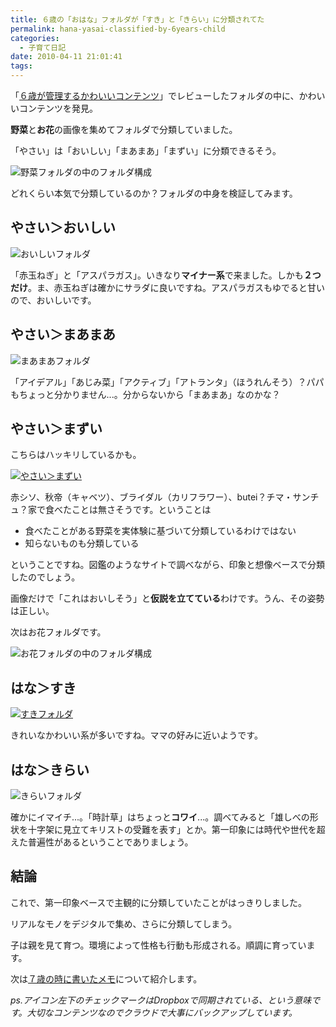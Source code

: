 ```yaml
---
title: ６歳の「おはな」フォルダが「すき」と「きらい」に分類されてた
permalink: hana-yasai-classified-by-6years-child
categories:
  - 子育て日記
date: 2010-04-11 21:01:41
tags:
---
```


「[６歳が管理するかわいいコンテンツ](../directory-structure-by-6years-child/)」でレビューしたフォルダの中に、かわいいコンテンツを発見。

**野菜**と**お花**の画像を集めてフォルダで分類していました。

「やさい」は「おいしい」「まあまあ」「まずい」に分類できるそう。

![野菜フォルダの中のフォルダ構成](/images/ia-kid/193-folder-2006-yasai.png)

どれくらい本気で分類しているのか？フォルダの中身を検証してみます。

## やさい＞おいしい

![おいしいフォルダ](/images/ia-kid/193-folder-2006-yasai-oishii.png)

「赤玉ねぎ」と「アスパラガス」。いきなり**マイナー系**で来ました。しかも**２つだけ**。ま、赤玉ねぎは確かにサラダに良いですね。アスパラガスもゆでると甘いので、おいしいです。

## やさい＞まあまあ

![まあまあフォルダ](/images/ia-kid/193-folder-2006-yasai-maamaa.png)

「アイデアル」「あじみ菜」「アクティブ」「アトランタ」（ほうれんそう）？パパもちょっと分かりません...。分からないから「まあまあ」なのかな？

## やさい＞まずい

こちらはハッキリしているかも。

[![やさい＞まずい](/images/ia-kid/193-folder-2006-yasai-kirai.png)](/images/ia-kid/193-folder-2006-yasai-kirai.png)

赤シソ、秋帝（キャベツ）、ブライダル（カリフラワー）、butei？チマ・サンチュ？家で食べたことは無さそうです。ということは

* 食べたことがある野菜を実体験に基づいて分類しているわけではない
* 知らないものも分類している

ということですね。図鑑のようなサイトで調べながら、印象と想像ベースで分類したのでしょう。

画像だけで「これはおいしそう」と**仮説を立てている**わけです。うん、その姿勢は正しい。

次はお花フォルダです。

![お花フォルダの中のフォルダ構成](/images/ia-kid/193-folder-2006-flower.png)

## はな＞すき

[![すきフォルダ](/images/ia-kid/193-folder-2006-flower-suki.png)](/images/ia-kid/193-folder-2006-flower-suki.png)

きれいなかわいい系が多いですね。ママの好みに近いようです。

## はな＞きらい

![きらいフォルダ](/images/ia-kid/193-folder-2006-flower-kirai.png)

確かにイマイチ...。「時計草」はちょっと**コワイ**...。調べてみると「雄しべの形状を十字架に見立てキリストの受難を表す」とか。第一印象には時代や世代を超えた普遍性があるということでありましょう。

## 結論

これで、第一印象ベースで主観的に分類していたことがはっきりしました。

リアルなモノをデジタルで集め、さらに分類してしまう。

子は親を見て育つ。環境によって性格も行動も形成される。順調に育っています。

次は[７歳の時に書いたメモ](../romaji-memo-by-7years/)について紹介します。

_ps.アイコン左下のチェックマークはDropboxで同期されている、という意味です。大切なコンテンツなのでクラウドで大事にバックアップしています。_